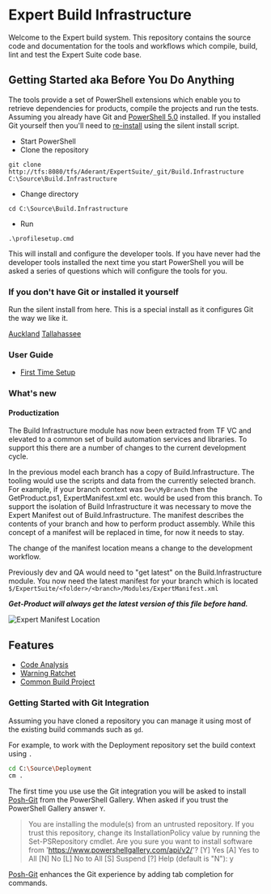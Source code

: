 # Expert Build Infrastructure

Welcome to the Expert build system. This repository contains the source code and documentation for the tools and workflows which compile, build, lint and test the Expert Suite code base.

## Getting Started aka Before You Do Anything

The tools provide a set of PowerShell extensions which enable you to retrieve dependencies for products, compile the projects and run the tests.
Assuming you already have Git and [PowerShell 5.0](https://www.microsoft.com/en-us/download/details.aspx?id=50395) installed.
If you installed Git yourself then you'll need to [re-install](#if-you-dont-have-git-or-installed-it-yourself) using the silent install script.

* Start PowerShell
* Clone the repository

```git clone http://tfs:8080/tfs/Aderant/ExpertSuite/_git/Build.Infrastructure C:\Source\Build.Infrastructure```

* Change directory

```cd C:\Source\Build.Infrastructure```

* Run

```
.\profilesetup.cmd
```

This will install and configure the developer tools. 
If you have never had the developer tools installed the next time you start PowerShell you will be asked a series of questions which will configure the tools for you.

### If you don't have Git or installed it yourself

Run the silent install from here. This is a special install as it configures Git the way we like it.

[Auckland](file://ap.aderant.com/akl/Software/Development/Git)
[Tallahassee](file://svfp205/Install/Git)

### User Guide
* [First Time Setup](./Doc/First-Time-Setup.md)

### What's new

#### Productization

The Build Infrastructure module has now been extracted from TF VC and elevated to a common set of build automation services and libraries. 
To support this there are a number of changes to the current development cycle.

In the previous model each branch has a copy of Build.Infrastructure. The tooling would use the scripts and data from the currently selected branch.
For example, if your branch context was ```Dev\MyBranch``` then the GetProduct.ps1, ExpertManifest.xml etc. would be used from this branch.
To support the isolation of Build Infrastructure it was necessary to move the Expert Manifest out of Build.Infrastructure.
The manifest describes the contents of your branch and how to perform product assembly. While this concept of a manifest will be replaced in time, for now it needs to stay. 

The change of the manifest location means a change to the development workflow. 

Previously dev and QA would need to "get latest" on the Build.Infrastructure module. 
You now need the latest manifest for your branch which is located ```$/ExpertSuite/<folder>/<branch>/Modules/ExpertManifest.xml```

***Get-Product will always get the latest version of this file before hand.***

![Expert Manifest Location](Doc/Images/expert-manifest-location.png)

## Features

* [Code Analysis](./Doc/Code-Analysis.md)
* [Warning Ratchet](./Doc/Warning-Ratchet.md)
* [Common Build Project](./Doc/Common-Build-Project.md)

### Getting Started with Git Integration

Assuming you have cloned a repository you can manage it using most of the existing build commands such as ```gd```.

For example, to work with the Deployment repository set the build context using ```.```

```bash
cd C:\Source\Deployment
cm .
```

The first time you use use the Git integration you will be asked to install [Posh-Git](https://github.com/dahlbyk/posh-git) from the PowerShell Gallery. 
When asked if you trust the PowerShell Gallery answer ```Y```.

> You are installing the module(s) from an untrusted repository. If you trust this repository, change its InstallationPolicy value by running the Set-PSRepository cmdlet.
> Are you sure you want to install software from 'https://www.powershellgallery.com/api/v2/'?
> [Y] Yes  [A] Yes to All  [N] No  [L] No to All  [S] Suspend  [?] Help (default is "N"): y

[Posh-Git](https://github.com/dahlbyk/posh-git) enhances the Git experience by adding tab completion for commands.